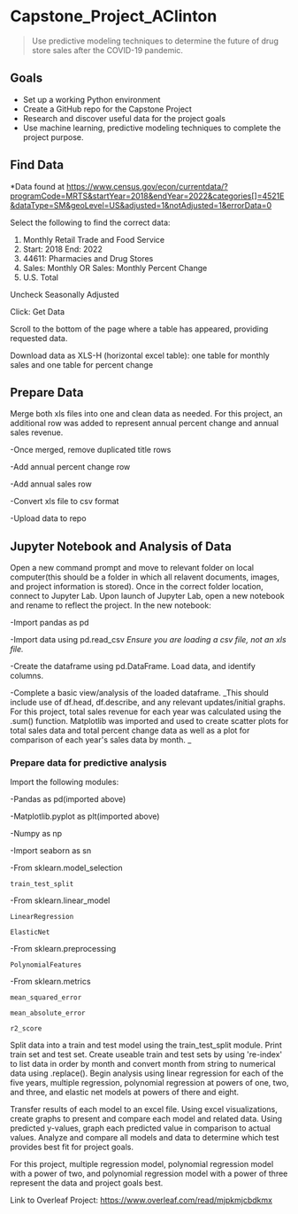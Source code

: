 # Capstone_Project_AClinton

> Use predictive modeling techniques to determine the future of drug store sales after the COVID-19 pandemic. 

## Goals

- Set up a working Python environment
- Create a GitHub repo for the Capstone Project
- Research and discover useful data for the project goals
- Use machine learning, predictive modeling techniques to complete the project purpose. 

## Find Data

*Data found at https://www.census.gov/econ/currentdata/?programCode=MRTS&startYear=2018&endYear=2022&categories[]=4521E&dataType=SM&geoLevel=US&adjusted=1&notAdjusted=1&errorData=0

Select the following to find the correct data: 

  1. Monthly Retail Trade and Food Service 
  2. Start: 2018  End: 2022
  3. 44611: Pharmacies and Drug Stores
  4. Sales: Monthly OR Sales: Monthly Percent Change
  5. U.S. Total
  
Uncheck Seasonally Adjusted

Click: Get Data

Scroll to the bottom of the page where a table has appeared, providing requested data. 

Download data as XLS-H (horizontal excel table): one table for monthly sales and one table for percent change

## Prepare Data

Merge both xls files into one and clean data as needed. For this project, an additional row was added to represent annual percent change and annual sales revenue. 

-Once merged, remove duplicated title rows 

-Add annual percent change row

-Add annual sales row 

-Convert xls file to csv format

-Upload data to repo

## Jupyter Notebook and Analysis of Data

Open a new command prompt and move to relevant folder on local computer(this should be a folder in which all relavent documents, images, and project information is stored). Once in the correct folder location, connect to Jupyter Lab. Upon launch of Jupyter Lab, open a new notebook and rename to reflect the project. 
In the new notebook:

-Import pandas as pd

-Import data using pd.read_csv _Ensure you are loading a csv file, not an xls file._

-Create the dataframe using pd.DataFrame. Load data, and identify columns. 

-Complete a basic view/analysis of the loaded dataframe. _This should include use of df.head, df.describe, and any relevant updates/initial graphs. For this project, total sales revenue for each year was calculated using the .sum() function. Matplotlib was imported and used to create scatter plots for total sales data and total percent change data as well as a plot for comparison of each year's sales data by month. _

### Prepare data for predictive analysis

Import the following modules:

  -Pandas as pd(imported above)

  -Matplotlib.pyplot as plt(imported above)

  -Numpy as np

  -Import seaborn as sn
 
  -From sklearn.model_selection
    
    train_test_split
    
  -From sklearn.linear_model
    
    LinearRegression
    
    ElasticNet

  -From sklearn.preprocessing
  
    PolynomialFeatures

  -From sklearn.metrics
  
    mean_squared_error
  
    mean_absolute_error
  
    r2_score

Split data into a train and test model using the train_test_split module. Print train set and test set. Create useable train and test sets by using 're-index' to list data in order by month and convert month from string to numerical data using .replace(). Begin analysis using linear regression for each of the five years, multiple regression, polynomial regression at powers of one, two, and three, and elastic net models at powers of there and eight. 

Transfer results of each model to an excel file. Using excel visualizations, create graphs to present and compare each model and related data. Using predicted y-values, graph each predicted value in comparison to actual values. Analyze and compare all models and data to determine which test provides best fit for project goals. 

For this project, multiple regression model, polynomial regression model with a power of two, and polynomial regression model with a power of three represent the data and project goals best. 

Link to Overleaf Project: https://www.overleaf.com/read/mjpkmjcbdkmx
